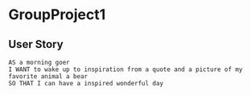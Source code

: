# GroupProject1

## User Story   

```
AS a morning goer   
I WANT to wake up to inspiration from a quote and a picture of my favorite animal a bear
SO THAT I can have a inspired wonderful day
```
